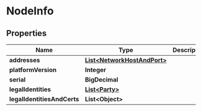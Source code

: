 

# NodeInfo


## Properties

| Name | Type | Description | Notes |
|------------ | ------------- | ------------- | -------------|
|**addresses** | [**List&lt;NetworkHostAndPort&gt;**](NetworkHostAndPort.md) |  |  |
|**platformVersion** | **Integer** |  |  |
|**serial** | **BigDecimal** |  |  |
|**legalIdentities** | [**List&lt;Party&gt;**](Party.md) |  |  |
|**legalIdentitiesAndCerts** | **List&lt;Object&gt;** |  |  |



